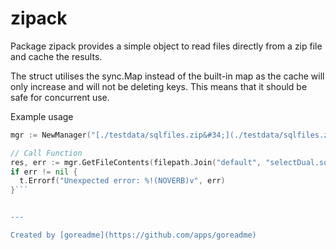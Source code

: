 # zipack

Package zipack provides a simple object to read files directly from a zip file and cache the results.

The struct utilises the sync.Map instead of the built-in map as the cache will only increase and
will not be deleting keys. This means that it should be safe for concurrent use.

Example usage

```go
mgr := NewManager("[./testdata/sqlfiles.zip&#34;](./testdata/sqlfiles.zip"))

// Call Function
res, err := mgr.GetFileContents(filepath.Join("default", "selectDual.sql"))
if err != nil {
  t.Errorf("Unexpected error: %!(NOVERB)v", err)
}```


---

Created by [goreadme](https://github.com/apps/goreadme)
